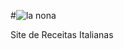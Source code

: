 #![la nona](https://github.com/gleyce2704/lanonna/assets/143562839/12a0e289-a24b-49c3-aa1f-4fd761d221bc)

Site de Receitas Italianas
